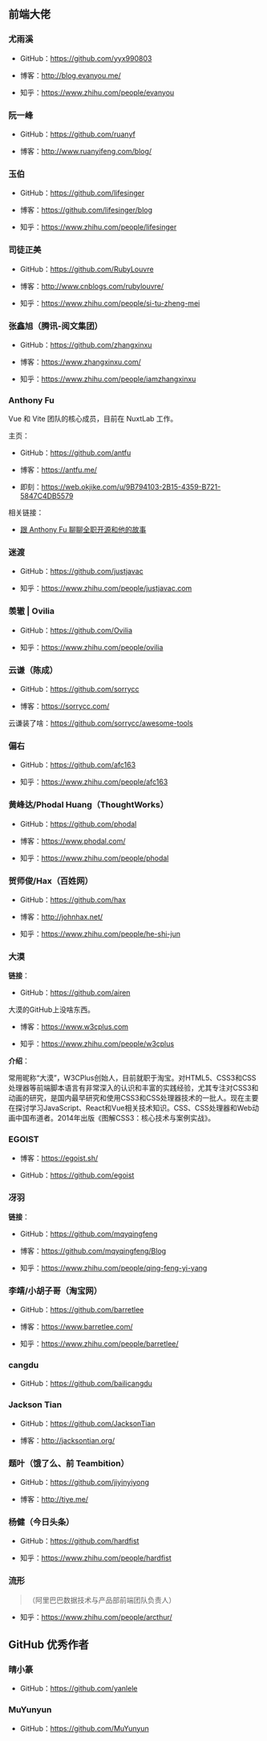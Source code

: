 ## 前端大佬

### 尤雨溪

- GitHub：<https://github.com/yyx990803>

- 博客：<http://blog.evanyou.me/>

- 知乎：<https://www.zhihu.com/people/evanyou>



### 阮一峰

- GitHub：<https://github.com/ruanyf>

- 博客：<http://www.ruanyifeng.com/blog/>



### 玉伯

- GitHub：<https://github.com/lifesinger>

- 博客：<https://github.com/lifesinger/blog>

- 知乎：<https://www.zhihu.com/people/lifesinger>

### 司徒正美

- GitHub：<https://github.com/RubyLouvre>

- 博客：<http://www.cnblogs.com/rubylouvre/>

- 知乎：<https://www.zhihu.com/people/si-tu-zheng-mei>

### 张鑫旭（腾讯-阅文集团）

- GitHub：<https://github.com/zhangxinxu>

- 博客：<https://www.zhangxinxu.com/>

- 知乎：<https://www.zhihu.com/people/iamzhangxinxu>

### Anthony Fu

 Vue 和 Vite 团队的核心成员，目前在 NuxtLab 工作。

 主页：

- GitHub：<https://github.com/antfu>

- 博客：<https://antfu.me/>

- 即刻：<https://web.okjike.com/u/9B794103-2B15-4359-B721-5847C4DB5579>

相关链接：

- [跟 Anthony Fu 聊聊全职开源和他的故事](https://bytetalk.fm/posts/episode-6/)

### 迷渡

- GitHub：<https://github.com/justjavac>

- 知乎：<https://www.zhihu.com/people/justjavac.com>

### 羡辙 | Ovilia

- GitHub：<https://github.com/Ovilia>

- 知乎：<https://www.zhihu.com/people/ovilia>

### 云谦（陈成）

- GitHub：<https://github.com/sorrycc>

- 博客：<https://sorrycc.com/>

云谦装了啥：<https://github.com/sorrycc/awesome-tools>

### 偏右

- GitHub：<https://github.com/afc163>

- 知乎：<https://www.zhihu.com/people/afc163>

### 黄峰达/Phodal Huang（ThoughtWorks）

- GitHub：<https://github.com/phodal>

- 博客：<https://www.phodal.com/>

- 知乎：<https://www.zhihu.com/people/phodal>

### 贺师俊/Hax（百姓网）

- GitHub：<https://github.com/hax>

- 博客：<http://johnhax.net/>

- 知乎：<https://www.zhihu.com/people/he-shi-jun>

### 大漠

**链接**：

- GitHub：<https://github.com/airen>

大漠的GitHub上没啥东西。

- 博客：<https://www.w3cplus.com>

- 知乎：<https://www.zhihu.com/people/w3cplus>

**介绍**：

常用昵称“大漠”，W3CPlus创始人，目前就职于淘宝。对HTML5、CSS3和CSS处理器等前端脚本语言有非常深入的认识和丰富的实践经验，尤其专注对CSS3和动画的研究，是国内最早研究和使用CSS3和CSS处理器技术的一批人。现在主要在探讨学习JavaScript、React和Vue相关技术知识。CSS、CSS处理器和Web动画中国布道者。2014年出版《图解CSS3：核心技术与案例实战》。

### EGOIST

- 博客：<https://egoist.sh/>

- GitHub：<https://github.com/egoist>

### 冴羽

**链接**：

- GitHub：<https://github.com/mqyqingfeng>

- 博客：<https://github.com/mqyqingfeng/Blog>

- 知乎：<https://www.zhihu.com/people/qing-feng-yi-yang>

### 李靖/小胡子哥（淘宝网）

- GitHub：<https://github.com/barretlee>

- 博客：<https://www.barretlee.com/>

- 知乎：<https://www.zhihu.com/people/barretlee/>

### cangdu

- GitHub：<https://github.com/bailicangdu>

### Jackson Tian

- GitHub：<https://github.com/JacksonTian>

- 博客：<http://jacksontian.org/>

### 题叶（饿了么、前 Teambition）

- GitHub：<https://github.com/jiyinyiyong>

- 博客：<http://tiye.me/>

### 杨健（今日头条）

- GitHub：<https://github.com/hardfist>

- 知乎：<https://www.zhihu.com/people/hardfist>

### 流形

> （阿里巴巴数据技术与产品部前端团队负责人）

- 知乎：<https://www.zhihu.com/people/arcthur/>

## GitHub 优秀作者

### 晴小篆

- GitHub：<https://github.com/yanlele>

### MuYunyun

- GitHub：<https://github.com/MuYunyun>
